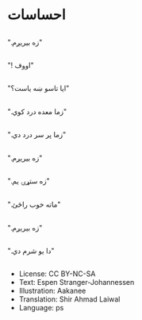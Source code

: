 # احساسات

##
".زه بیریږم"

##
"! اووف"

##
"ایا تاسو ښه یاست؟"

##
".زما معده درد کوي"

##
".زما پر سر درد دي"

##
".زه بیریږم"

##
".زه ستړۍ یم"

##
".ماته خوب راځئ"

##
".زه بیریږم"

##
".دا یو شرم دي"

##
* License: CC BY-NC-SA
* Text: Espen Stranger-Johannessen
* Illustration: Aakanee
* Translation: Shir Ahmad Laiwal
* Language: ps
